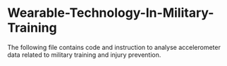 # Wearable-Technology-In-Military-Training
The following file contains code and instruction to analyse accelerometer data related to military training and injury prevention.
